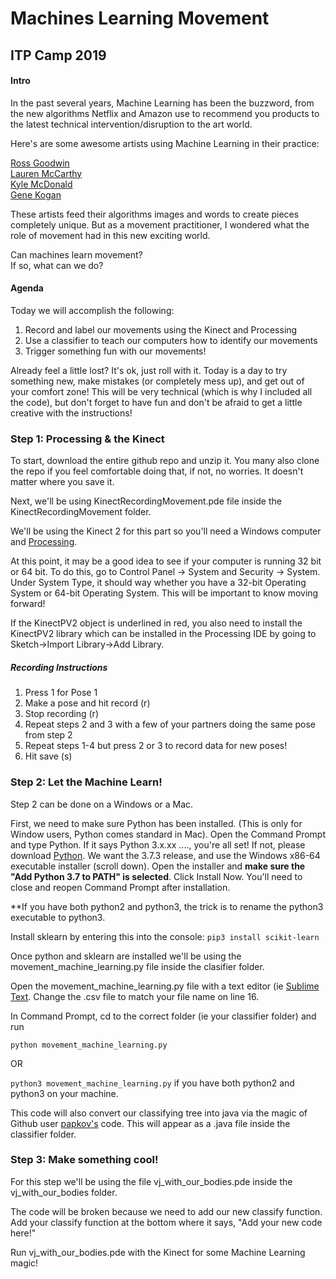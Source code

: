# Machines Learning Movement

## ITP Camp 2019

#### Intro
In the past several years, Machine Learning has been the buzzword, from the new algorithms Netflix and Amazon use to recommend you products to the latest technical intervention/disruption to the art world. 

Here's are some awesome artists using Machine Learning in their practice:

[Ross Goodwin](http://rossgoodwin.com/)<br>
[Lauren McCarthy](http://lauren-mccarthy.com/)<br>
[Kyle McDonald](https://medium.com/@kcimc/a-return-to-machine-learning-2de3728558eb)<br>
[Gene Kogan](https://medium.com/@genekogan/machine-learning-for-artists-e93d20fdb097)

These artists feed their algorithms images and words to create pieces completely unique. But as a movement practitioner, I wondered what the role of movement had in this new exciting world. 

Can machines learn movement? <br>
If so, what can we do?

#### Agenda

Today we will accomplish the following:

1. Record and label our movements using the Kinect and Processing
2. Use a classifier to teach our computers how to identify our movements
3. Trigger something fun with our movements!

Already feel a little lost? It's ok, just roll with it. Today is a day to try something new, make mistakes (or completely mess up), and get out of your comfort zone! This will be very technical (which is why I included all the code), but don't forget to have fun and don't be afraid to get a little creative with the instructions!

### Step 1: Processing & the Kinect
To start, download the entire github repo and unzip it. You many also clone the repo if you feel comfortable doing that, if not, no worries. It doesn't matter where you save it.

Next, we'll be using KinectRecordingMovement.pde file inside the KinectRecordingMovement folder. 

We'll be using the Kinect 2 for this part so you'll need a Windows computer and [Processing](https://processing.org/download/). 

At this point, it may be a good idea to see if your computer is running 32 bit or 64 bit. To do this, go to Control Panel -> System and Security -> System. Under System Type, it should way whether you have a 32-bit Operating System or 64-bit Operating System. This will be important to know moving forward!

If the KinectPV2 object is underlined in red, you also need to install the KinectPV2 library which can be installed in the Processing IDE by going to Sketch->Import Library->Add Library.

##### Recording Instructions
1. Press 1 for Pose 1
2. Make a pose and hit record (r)
3. Stop recording (r)
4. Repeat steps 2 and 3 with a few of your partners doing the same pose from step 2
5. Repeat steps 1-4 but press 2 or 3 to record data for new poses!
6. Hit save (s)

### Step 2: Let the Machine Learn!
Step 2 can be done on a Windows or a Mac.

First, we need to make sure Python has been installed. (This is only for Window users, Python comes standard in Mac).
Open the Command Prompt and type Python. If it says Python 3.x.xx ...., you're all set! If not, please download [Python](https://www.python.org/downloads/windows). We want the 3.7.3 release, and use the Windows x86-64 executable installer (scroll down). Open the installer and <b>make sure the "Add Python 3.7 to PATH" is selected</b>. Click Install Now. You'll need to close and reopen Command Prompt after installation.

**If you have both python2 and python3, the trick is to rename the python3 executable to python3.

Install sklearn by entering this into the console:
```pip3 install scikit-learn```

Once python and sklearn are installed we'll be using the movement\_machine\_learning.py file inside the clasifier folder. 

Open the movement\_machine\_learning.py file with a text editor (ie [Sublime Text](https://www.sublimetext.com/3). Change the .csv file to match your file name on line 16.

In Command Prompt, cd to the correct folder (ie your classifier folder) and run

```python movement_machine_learning.py```

OR

```python3 movement_machine_learning.py```
if you have both python2 and python3 on your machine.

This code will also convert our classifying tree into java via the magic of Github user [papkov's](https://github.com/papkov) code. This will appear as a .java file inside the classifier folder.

### Step 3: Make something cool!
For this step we'll be using the file vj\_with\_our\_bodies.pde inside the vj\_with\_our\_bodies folder.

The code will be broken because we need to add our new classify function. Add your classify function at the bottom where it says, "Add your new code here!"

Run vj\_with\_our\_bodies.pde with the Kinect for some Machine Learning magic!




